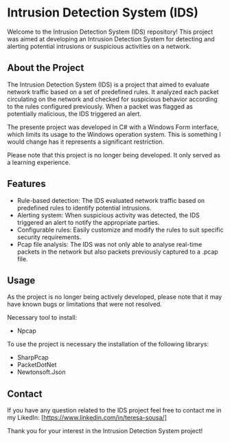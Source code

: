 # Intrusion Detection System (IDS)

Welcome to the Intrusion Detection System (IDS) repository! This project was aimed at developing an Intrusion Detection System for detecting and alerting potential intrusions or suspicious activities on a network.

## About the Project

The Intrusion Detection System (IDS) is a project that aimed to evaluate network traffic based on a set of predefined rules. It analyzed each packet circulating on the network and checked for suspicious behavior according to the rules configured previously. When a packet was flagged as potentially malicious, the IDS triggered an alert.

The presente project was developed in C# with a Windows Form interface, which limits its usage to the Windows operation system. This is something I would change has it represents a significant restriction.

Please note that this project is no longer being developed. It only served as a learning experience.

## Features

- Rule-based detection: The IDS evaluated network traffic based on predefined rules to identify potential intrusions.
- Alerting system: When suspicious activity was detected, the IDS triggered an alert to notify the appropriate parties.
- Configurable rules: Easily customize and modify the rules to suit specific security requirements.
- Pcap file analysis: The IDS was not only able to analyse real-time packets in the network but also packets previously captured to a .pcap file.

## Usage

As the project is no longer being actively developed, please note that it may have known bugs or limitations that were not resolved.

Necessary tool to install:
- Npcap

To use the project is necessary the installation of the following librarys:
- SharpPcap
- PacketDotNet
- Newtonsoft.Json

## Contact

If you have any question related to the IDS project feel free to contact me in my LikedIn: [https://www.linkedin.com/in/teresa-sousa/]

Thank you for your interest in the Intrusion Detection System project!
